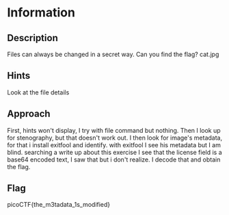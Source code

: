 # Information

## Description

Files can always be changed in a secret way. Can you find the flag? cat.jpg

## Hints

Look at the file details

## Approach

First, hints won't display, I try with file command but nothing. Then I look up for stenography, but that doesn't work out. I then look for image's metadata, for that i install exitfool and identify. with exitfool I see his metadata but I am blind. searching a write up about this exercise I see that the license field is a base64 encoded text, I saw that but i don't realize. I decode that and obtain the flag.

## Flag
picoCTF{the_m3tadata_1s_modified}